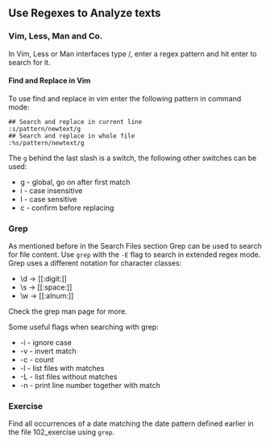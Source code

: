 ## Use Regexes to Analyze texts

### Vim, Less, Man and Co.
In Vim, Less or Man interfaces type /, enter a regex pattern and hit enter to search for it.

#### Find and Replace in Vim
To use find and replace in vim enter the following pattern in command mode:

~~~~
## Search and replace in current line 
:s/pattern/newtext/g
## Search and replace in whole file
:%s/pattern/newtext/g
~~~~

The `g` behind the last slash is a switch, the following other switches can be used:
- g - global, go on after first match
- i - case insensitive
- I - case sensitive
- c - confirm before replacing

### Grep
As mentioned before in the Search Files section Grep can be used to search for file content. Use `grep` with the `-E` flag to search in extended regex mode.
Grep uses a different notation for character classes:

- \d -> \[\[:digit:\]\]
- \s -> \[\[:space:\]\]
- \w -> \[\[:alnum:\]\]

Check the grep man page for more.

Some useful flags when searching with grep:

- -i - ignore case
- -v - invert match
- -c - count
- -l - list files with matches
- -L - list files without matches
- -n - print line number together with match

### Exercise
Find all occurrences of a date matching the date pattern defined earlier in the file 102_exercise using `grep`.



